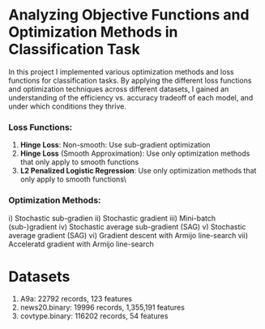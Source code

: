 # Analyzing Objective Functions and Optimization Methods in Classification Task

In this project I implemented various optimization methods and loss functions for classification tasks. By applying the different loss functions and optimization techniques across different datasets, I gained an understanding of the efficiency vs. accuracy tradeoff of each model, and under which conditions they thrive.

### Loss Functions:
1) **Hinge Loss**: Non-smooth: Use sub-gradient optimization 
2) **Hinge Loss** (Smooth Approximation): Use only optimization methods that only apply to smooth functions
3) **L2 Penalized Logistic Regression**: Use only optimization methods that only apply to smooth functions\

### Optimization Methods:
i) Stochastic sub-gradien
ii) Stochastic gradient
iii) Mini-batch (sub-)gradient
iv) Stochastic average sub-gradient (SAG)
v) Stochastic average gradient (SAG)
vi) Gradient descent with Armijo line-search
vii) Acceleratd gradient with Armijo line-search

# Datasets
1) A9a: 22792 records, 123 features
2) news20.binary: 19996 records, 1,355,191 features
3) covtype.binary: 116202 records, 54 features
